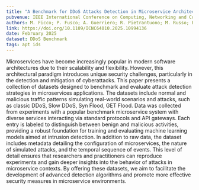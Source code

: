 ```yaml
---
title: "A Benchmark for DDoS Attacks Detection in Microservice Architectures"
pubvenue: IEEE International Conference on Computing, Networking and Communications (ICNC)
authors: M. Ficco; P. Fusco; A. Guerriero; R. Pietrantuono; M. Russo; F. Palmieri
link: https://doi.org/10.1109/ICNC64010.2025.10994136
date: February 2025
dataset: DDoS Benchmark
tags: apt ids
---
```

Microservices have become increasingly popular in modern software architectures due to their scalability and flexibility. However, this architectural paradigm introduces unique security challenges, particularly in the detection and mitigation of cyberattacks. This paper presents a collection of datasets designed to benchmark and evaluate attack detection strategies in microservices applications. The datasets include normal and malicious traffic patterns simulating real-world scenarios and attacks, such as classic DDoS, Slow DDoS, Syn Flood, GET Flood. Data was collected from experiments with a popular benchmark microservice system with diverse services interacting via standard protocols and API gateways. Each entry is labeled to distinguish between benign and malicious activities, providing a robust foundation for training and evaluating machine learning models aimed at intrusion detection. In addition to raw data, the dataset includes metadata detailing the configuration of microservices, the nature of simulated attacks, and the temporal sequence of events. This level of detail ensures that researchers and practitioners can reproduce experiments and gain deeper insights into the behavior of attacks in microservice contexts. By offering these datasets, we aim to facilitate the development of advanced detection algorithms and promote more effective security measures in microservice environments.